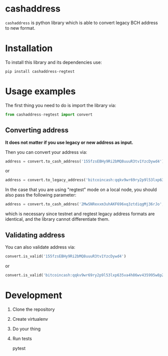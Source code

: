 
# cashaddress
`cashaddress` is python library which is able to convert legacy BCH address to new format.

# Installation
To install this library and its dependencies use:

    pip install cashaddress-regtest
    
# Usage examples
The first thing you need to do is import the library via:

```python
from cashaddress-regtest import convert
```
## Converting address
**It does not matter if you use legacy or new address as input.**

Then you can convert your address via:

```python
address = convert.to_cash_address('155fzsEBHy9Ri2bMQ8uuuR3tv1YzcDywd4')
```

or

```python
address = convert.to_legacy_address('bitcoincash:qqkv9wr69ry2p9l53lxp635va4h86wv435995w8p2h')
```

In the case that you are using "regtest" mode on a local node, you should also pass the following parameter:

```python
address = convert.to_cash_addres('2MwSNRexxm3uhAKF696xq3ztdiqgMj36rJo', regtest=True)
```

which is necessary since testnet and regtest legacy address formats are identical, and the library cannot differentiate them.

## Validating address
You can also validate address via:

```python
convert.is_valid('155fzsEBHy9Ri2bMQ8uuuR3tv1YzcDywd4')
```

or

```python
convert.is_valid('bitcoincash:qqkv9wr69ry2p9l53lxp635va4h86wv435995w8p2h')
```

# Development

1. Clone the repository
2. Create virtualenv
4. Do your thing
5. Run tests


    pytest
